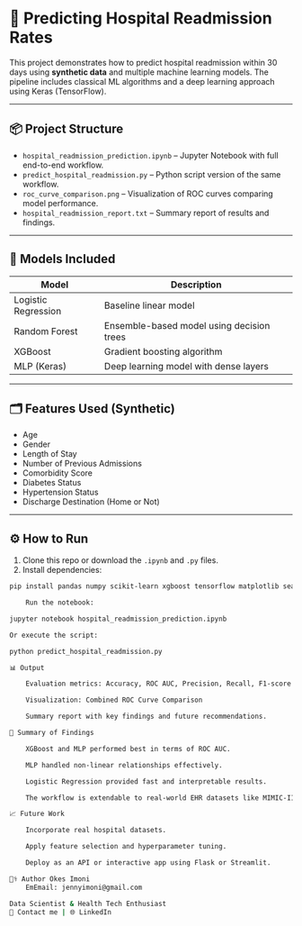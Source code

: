 # 🏥 Predicting Hospital Readmission Rates

This project demonstrates how to predict hospital readmission within 30 days using **synthetic data** and multiple machine learning models. The pipeline includes classical ML algorithms and a deep learning approach using Keras (TensorFlow).

---

## 📦 Project Structure

- `hospital_readmission_prediction.ipynb` – Jupyter Notebook with full end-to-end workflow.
- `predict_hospital_readmission.py` – Python script version of the same workflow.
- `roc_curve_comparison.png` – Visualization of ROC curves comparing model performance.
- `hospital_readmission_report.txt` – Summary report of results and findings.

---

## 🧠 Models Included

| Model                 | Description                             |
|----------------------|-----------------------------------------|
| Logistic Regression  | Baseline linear model                   |
| Random Forest        | Ensemble-based model using decision trees |
| XGBoost              | Gradient boosting algorithm             |
| MLP (Keras)          | Deep learning model with dense layers   |

---

## 🗂 Features Used (Synthetic)

- Age  
- Gender  
- Length of Stay  
- Number of Previous Admissions  
- Comorbidity Score  
- Diabetes Status  
- Hypertension Status  
- Discharge Destination (Home or Not)

---

## ⚙️ How to Run

1. Clone this repo or download the `.ipynb` and `.py` files.
2. Install dependencies:

```bash
pip install pandas numpy scikit-learn xgboost tensorflow matplotlib seaborn

    Run the notebook:

jupyter notebook hospital_readmission_prediction.ipynb

Or execute the script:

python predict_hospital_readmission.py

📊 Output

    Evaluation metrics: Accuracy, ROC AUC, Precision, Recall, F1-score

    Visualization: Combined ROC Curve Comparison

    Summary report with key findings and future recommendations.

📌 Summary of Findings

    XGBoost and MLP performed best in terms of ROC AUC.

    MLP handled non-linear relationships effectively.

    Logistic Regression provided fast and interpretable results.

    The workflow is extendable to real-world EHR datasets like MIMIC-III.

📈 Future Work

    Incorporate real hospital datasets.

    Apply feature selection and hyperparameter tuning.

    Deploy as an API or interactive app using Flask or Streamlit.

👨‍⚕️ Author Okes Imoni
    EmEmail: jennyimoni@gmail.com

Data Scientist & Health Tech Enthusiast
📧 Contact me | 🌐 LinkedIn
